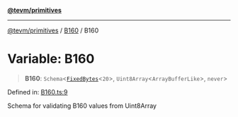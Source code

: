 [**@tevm/primitives**](../../../README.md)

***

[@tevm/primitives](../../../globals.md) / [B160](../README.md) / B160

# Variable: B160

> **B160**: `Schema`\<[`FixedBytes`](../../FixedBytes/type-aliases/FixedBytes.md)\<`20`\>, `Uint8Array`\<`ArrayBufferLike`\>, `never`\>

Defined in: [B160.ts:9](https://github.com/evmts/tevm-monorepo/blob/main/packages/primitives/src/B160.ts#L9)

Schema for validating B160 values from Uint8Array
